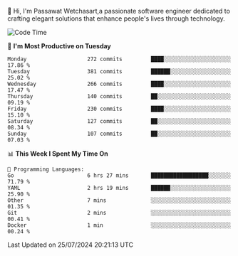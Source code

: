 
👋 Hi, I'm Passawat Wetchasart,a passionate software engineer dedicated to crafting elegant solutions that enhance people's lives through technology.


<!--START_SECTION:waka-->
![Code Time](http://img.shields.io/badge/Code%20Time-1%2C713%20hrs%2038%20mins-blue)

📅 **I'm Most Productive on Tuesday** 

```text
Monday                   272 commits         ████░░░░░░░░░░░░░░░░░░░░░   17.86 % 
Tuesday                  381 commits         ██████░░░░░░░░░░░░░░░░░░░   25.02 % 
Wednesday                266 commits         ████░░░░░░░░░░░░░░░░░░░░░   17.47 % 
Thursday                 140 commits         ██░░░░░░░░░░░░░░░░░░░░░░░   09.19 % 
Friday                   230 commits         ████░░░░░░░░░░░░░░░░░░░░░   15.10 % 
Saturday                 127 commits         ██░░░░░░░░░░░░░░░░░░░░░░░   08.34 % 
Sunday                   107 commits         ██░░░░░░░░░░░░░░░░░░░░░░░   07.03 % 
```


📊 **This Week I Spent My Time On** 

```text
💬 Programming Languages: 
Go                       6 hrs 27 mins       ██████████████████░░░░░░░   71.79 % 
YAML                     2 hrs 19 mins       ██████░░░░░░░░░░░░░░░░░░░   25.90 % 
Other                    7 mins              ░░░░░░░░░░░░░░░░░░░░░░░░░   01.35 % 
Git                      2 mins              ░░░░░░░░░░░░░░░░░░░░░░░░░   00.41 % 
Docker                   1 min               ░░░░░░░░░░░░░░░░░░░░░░░░░   00.24 % 
```


 Last Updated on 25/07/2024 20:21:13 UTC
<!--END_SECTION:waka-->

<!--
**markpassawat/markpassawat** is a ✨ _special_ ✨ repository because its `README.md` (this file) appears on your GitHub profile.

Here are some ideas to get you started:

- 🔭 I’m currently working on ...
- 🌱 I’m currently learning ...
- 👯 I’m looking to collaborate on ...
- 🤔 I’m looking for help with ...
- 💬 Ask me about ...
- 📫 How to reach me: ...
- 😄 Pronouns: He/Him
- ⚡ Fun fact: ...
-->
